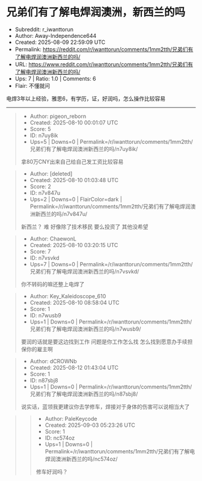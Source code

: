# 兄弟们有了解电焊润澳洲，新西兰的吗

- Subreddit: r_iwanttorun
- Author: Away-Independence644
- Created: 2025-08-09 22:59:09 UTC
- Permalink: https://reddit.com/r/iwanttorun/comments/1mm2tth/兄弟们有了解电焊润澳洲新西兰的吗/
- URL: https://www.reddit.com/r/iwanttorun/comments/1mm2tth/兄弟们有了解电焊润澳洲新西兰的吗/
- Ups: 7 | Ratio: 1.0 | Comments: 6
- Flair: 不懂就问


电焊3年以上经验，雅思6，有学历，证，好润吗，怎么操作比较容易


---

> - Author: pigeon_reborn
> - Created: 2025-08-10 00:01:07 UTC
> - Score: 5
> - ID: n7uy8ik
> - Ups=5 | Downs=0 | Permalink=/r/iwanttorun/comments/1mm2tth/兄弟们有了解电焊润澳洲新西兰的吗/n7uy8ik/
>
> 拿80万CNY出来自己给自己发工资比较容易

> - Author: [deleted]
> - Created: 2025-08-10 01:03:48 UTC
> - Score: 2
> - ID: n7v847u
> - Ups=2 | Downs=0 | FlairColor=dark | Permalink=/r/iwanttorun/comments/1mm2tth/兄弟们有了解电焊润澳洲新西兰的吗/n7v847u/
>
> 新西兰？ 难 好像除了技术移民 要么投资了 其他没希望

> - Author: ChaewonL
> - Created: 2025-08-10 03:20:15 UTC
> - Score: 7
> - ID: n7vsvkd
> - Ups=7 | Downs=0 | Permalink=/r/iwanttorun/comments/1mm2tth/兄弟们有了解电焊润澳洲新西兰的吗/n7vsvkd/
>
> 你不转码的嘛还整上电焊了

> - Author: Key_Kaleidoscope_610
> - Created: 2025-08-10 08:58:04 UTC
> - Score: 1
> - ID: n7wusb9
> - Ups=1 | Downs=0 | Permalink=/r/iwanttorun/comments/1mm2tth/兄弟们有了解电焊润澳洲新西兰的吗/n7wusb9/
>
> 要润的话就是要这边找到工作 问题是你工作怎么找 怎么找到愿意办手续担保你的雇主啊

> - Author: dCROWNb
> - Created: 2025-08-12 01:43:04 UTC
> - Score: 1
> - ID: n87sbj8
> - Ups=1 | Downs=0 | Permalink=/r/iwanttorun/comments/1mm2tth/兄弟们有了解电焊润澳洲新西兰的吗/n87sbj8/
>
> 说实话，蓝领我更建议你去学修车，焊接对于身体的伤害可以说相当大了

>> - Author: PaleKeycode
>> - Created: 2025-09-03 05:23:26 UTC
>> - Score: 1
>> - ID: nc574oz
>> - Ups=1 | Downs=0 | Permalink=/r/iwanttorun/comments/1mm2tth/兄弟们有了解电焊润澳洲新西兰的吗/nc574oz/
>>
>> 修车好润吗？
